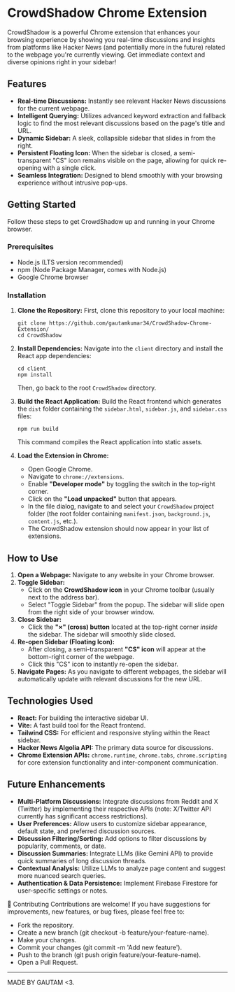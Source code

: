 # CrowdShadow Chrome Extension

CrowdShadow is a powerful Chrome extension that enhances your browsing experience by showing you real-time discussions and insights from platforms like Hacker News (and potentially more in the future) related to the webpage you're currently viewing. Get immediate context and diverse opinions right in your sidebar!

## Features

- **Real-time Discussions:** Instantly see relevant Hacker News discussions for the current webpage.
- **Intelligent Querying:** Utilizes advanced keyword extraction and fallback logic to find the most relevant discussions based on the page's title and URL.
- **Dynamic Sidebar:** A sleek, collapsible sidebar that slides in from the right.
- **Persistent Floating Icon:** When the sidebar is closed, a semi-transparent "CS" icon remains visible on the page, allowing for quick re-opening with a single click.
- **Seamless Integration:** Designed to blend smoothly with your browsing experience without intrusive pop-ups.

## Getting Started

Follow these steps to get CrowdShadow up and running in your Chrome browser.

### Prerequisites

- Node.js (LTS version recommended)
- npm (Node Package Manager, comes with Node.js)
- Google Chrome browser

### Installation

1. **Clone the Repository:**
First, clone this repository to your local machine:
    
    ```
    git clone https://github.com/gautamkumar34/CrowdShadow-Chrome-Extension/
    cd CrowdShadow
    
    ```
    
    
2. **Install Dependencies:**
Navigate into the `client` directory and install the React app dependencies:
    
    ```
    cd client
    npm install
    
    ```
    
    Then, go back to the root `CrowdShadow` directory.
    
3. **Build the React Application:**
Build the React frontend which generates the `dist` folder containing the `sidebar.html`, `sidebar.js`, and `sidebar.css` files:
    
    ```
    npm run build
    
    ```
    
    This command compiles the React application into static assets.
    
4. **Load the Extension in Chrome:**
    - Open Google Chrome.
    - Navigate to `chrome://extensions`.
    - Enable **"Developer mode"** by toggling the switch in the top-right corner.
    - Click on the **"Load unpacked"** button that appears.
    - In the file dialog, navigate to and select your `CrowdShadow` project folder (the root folder containing `manifest.json`, `background.js`, `content.js`, etc.).
    - The CrowdShadow extension should now appear in your list of extensions.

## How to Use

1. **Open a Webpage:** Navigate to any website in your Chrome browser.
2. **Toggle Sidebar:**
    - Click on the **CrowdShadow icon** in your Chrome toolbar (usually next to the address bar).
    - Select "Toggle Sidebar" from the popup. The sidebar will slide open from the right side of your browser window.
3. **Close Sidebar:**
    - Click the **"×" (cross) button** located at the top-right corner *inside* the sidebar. The sidebar will smoothly slide closed.
4. **Re-open Sidebar (Floating Icon):**
    - After closing, a semi-transparent **"CS" icon** will appear at the bottom-right corner of the webpage.
    - Click this "CS" icon to instantly re-open the sidebar.
5. **Navigate Pages:** As you navigate to different webpages, the sidebar will automatically update with relevant discussions for the new URL.

## Technologies Used

- **React:** For building the interactive sidebar UI.
- **Vite:** A fast build tool for the React frontend.
- **Tailwind CSS:** For efficient and responsive styling within the React sidebar.
- **Hacker News Algolia API:** The primary data source for discussions.
- **Chrome Extension APIs:** `chrome.runtime`, `chrome.tabs`, `chrome.scripting` for core extension functionality and inter-component communication.

## Future Enhancements

- **Multi-Platform Discussions:** Integrate discussions from Reddit and X (Twitter) by implementing their respective APIs (note: X/Twitter API currently has significant access restrictions).
- **User Preferences:** Allow users to customize sidebar appearance, default state, and preferred discussion sources.
- **Discussion Filtering/Sorting:** Add options to filter discussions by popularity, comments, or date.
- **Discussion Summaries:** Integrate LLMs (like Gemini API) to provide quick summaries of long discussion threads.
- **Contextual Analysis:** Utilize LLMs to analyze page content and suggest more nuanced search queries.
- **Authentication & Data Persistence:** Implement Firebase Firestore for user-specific settings or notes.

🤝 Contributing
Contributions are welcome! If you have suggestions for improvements, new features, or bug fixes, please feel free to:

- Fork the repository.
- Create a new branch (git checkout -b feature/your-feature-name).
- Make your changes.
- Commit your changes (git commit -m 'Add new feature').
- Push to the branch (git push origin feature/your-feature-name).
- Open a Pull Request.

----------------------

MADE BY GAUTAM <3.
